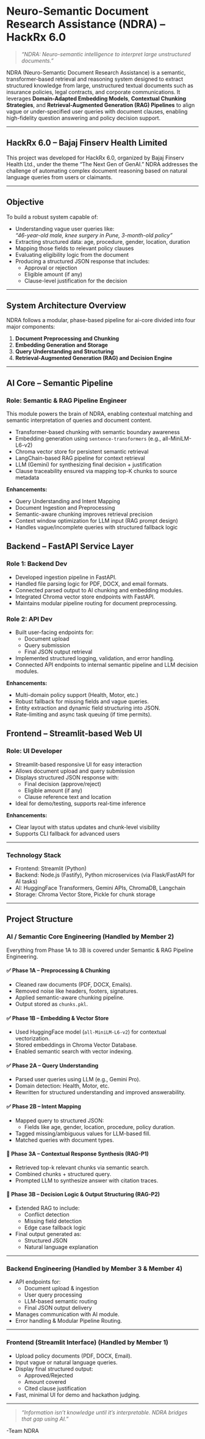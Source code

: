 # Neuro-Semantic Document Research Assistance (NDRA) – HackRx 6.0
> *“NDRA: Neuro-semantic intelligence to interpret large unstructured documents.”*

NDRA (Neuro-Semantic Document Research Assistance) is a semantic, transformer-based retrieval and reasoning system designed to extract structured knowledge from large, unstructured textual documents such as insurance policies, legal contracts, and corporate communications. It leverages **Domain-Adapted Embedding Models**, **Contextual Chunking Strategies**, and **Retrieval-Augmented Generation (RAG) Pipelines** to align vague or under-specified user queries with document clauses, enabling high-fidelity question answering and policy decision support.

---

## HackRx 6.0 – Bajaj Finserv Health Limited
This project was developed for HackRx 6.0, organized by Bajaj Finserv Health Ltd., under the theme “The Next Gen of GenAI.” NDRA addresses the challenge of automating complex document reasoning based on natural language queries from users or claimants.

---

## Objective

To build a robust system capable of:

- Understanding vague user queries like:  
  _“46-year-old male, knee surgery in Pune, 3-month-old policy”_
- Extracting structured data: age, procedure, gender, location, duration
- Mapping those fields to relevant policy clauses
- Evaluating eligibility logic from the document
- Producing a structured JSON response that includes:
  - Approval or rejection
  - Eligible amount (if any)
  - Clause-level justification for the decision

---

## System Architecture Overview

NDRA follows a modular, phase-based pipeline for ai-core divided into four major components:

1. **Document Preprocessing and Chunking**
2. **Embedding Generation and Storage**
3. **Query Understanding and Structuring**
4. **Retrieval-Augmented Generation (RAG) and Decision Engine**

---

## AI Core – Semantic Pipeline

### Role: Semantic & RAG Pipeline Engineer

This module powers the brain of NDRA, enabling contextual matching and semantic interpretation of queries and document content.

- Transformer-based chunking with semantic boundary awareness
- Embedding generation using `sentence-transformers` (e.g., all-MiniLM-L6-v2)
- Chroma vector store for persistent semantic retrieval
- LangChain-based RAG pipeline for context retrieval
- LLM (Gemini) for synthesizing final decision + justification
- Clause traceability ensured via mapping top-K chunks to source metadata

**Enhancements:**

- Query Understanding and Intent Mapping
- Document Ingestion and Preprocessing
- Semantic-aware chunking improves retrieval precision
- Context window optimization for LLM input (RAG prompt design)
- Handles vague/incomplete queries with structured fallback logic


## Backend – FastAPI Service Layer

### Role 1: Backend Dev
- Developed ingestion pipeline in FastAPI.
- Handled file parsing logic for PDF, DOCX, and email formats.
- Connected parsed output to AI chunking and embedding modules.
- Integrated Chroma vector store endpoints with FastAPI.
- Maintains modular pipeline routing for document preprocessing.

### Role 2: API Dev
- Built user-facing endpoints for:
  - Document upload
  - Query submission
  - Final JSON output retrieval
- Implemented structured logging, validation, and error handling.
- Connected API endpoints to internal semantic pipeline and LLM decision modules.

**Enhancements:**
- Multi-domain policy support (Health, Motor, etc.)
- Robust fallback for missing fields and vague queries.
- Entity extraction and dynamic field structuring into JSON.
- Rate-limiting and async task queuing (if time permits).


## Frontend – Streamlit-based Web UI

### Role: UI Developer 

- Streamlit-based responsive UI for easy interaction
- Allows document upload and query submission
- Displays structured JSON response with:
  - Final decision (approve/reject)
  - Eligible amount (if any)
  - Clause reference text and location
- Ideal for demo/testing, supports real-time inference

**Enhancements:**

- Clear layout with status updates and chunk-level visibility
- Supports CLI fallback for advanced users

---

### Technology Stack
- Frontend: Streamlit (Python)
- Backend: Node.js (Fastify), Python microservices (via Flask/FastAPI for AI tasks)
- AI: HuggingFace Transformers, Gemini APIs, ChromaDB, Langchain
- Storage: Chroma Vector Store, Pickle for chunk storage


---

## Project Structure

### AI / Semantic Core Engineering (Handled by Member 2)
Everything from Phase 1A to 3B is covered under Semantic & RAG Pipeline Engineering.

#### ✅ Phase 1A – Preprocessing & Chunking
- Cleaned raw documents (PDF, DOCX, Emails).
- Removed noise like headers, footers, signatures.
- Applied semantic-aware chunking pipeline.
- Output stored as `chunks.pkl`.

#### ✅ Phase 1B – Embedding & Vector Store
- Used HuggingFace model (`all-MiniLM-L6-v2`) for contextual vectorization.
- Stored embeddings in Chroma Vector Database.
- Enabled semantic search with vector indexing.

#### ✅ Phase 2A – Query Understanding
- Parsed user queries using LLM (e.g., Gemini Pro).
- Domain detection: Health, Motor, etc.
- Rewritten for structured understanding and improved answerability.

#### ✅ Phase 2B – Intent Mapping
- Mapped query to structured JSON:
  - Fields like age, gender, location, procedure, policy duration.
- Tagged missing/ambiguous values for LLM-based fill.
- Matched queries with document types.

#### 🔄 Phase 3A – Contextual Response Synthesis (RAG-P1)
- Retrieved top-k relevant chunks via semantic search.
- Combined chunks + structured query.
- Prompted LLM to synthesize answer with citation traces.

#### 🔄 Phase 3B – Decision Logic & Output Structuring (RAG-P2)
- Extended RAG to include:
  - Conflict detection
  - Missing field detection
  - Edge case fallback logic
- Final output generated as:
  - Structured JSON
  - Natural language explanation

---

### Backend Engineering (Handled by Member 3 & Member 4)

- API endpoints for:
  - Document upload & ingestion
  - User query processing
  - LLM-based semantic routing
  - Final JSON output delivery
- Manages communication with AI module.
- Error handling & Modular Pipeline Routing.

---

### Frontend (Streamlit Interface) (Handled by Member 1)

- Upload policy documents (PDF, DOCX, Email).
- Input vague or natural language queries.
- Display final structured output:
  - Approved/Rejected
  - Amount covered
  - Cited clause justification
- Fast, minimal UI for demo and hackathon judging.

---

> *“Information isn’t knowledge until it’s interpretable. NDRA bridges that gap using AI.”*

-Team NDRA


